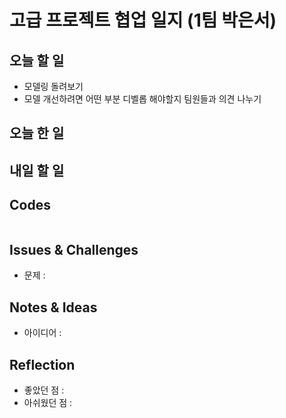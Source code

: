 # 고급 프로젝트 협업 일지 (1팀 박은서)

## 오늘 할 일
* 모델링 돌려보기
* 모델 개선하려면 어떤 부분 디벨롭 해야할지 팀원들과 의견 나누기
## 오늘 한 일

## 내일 할 일

## Codes
```ruby

```
## Issues & Challenges
* 문제 : 
## Notes & Ideas
* 아이디어 : 
## Reflection
* 좋았던 점 : 
* 아쉬웠던 점 : 
